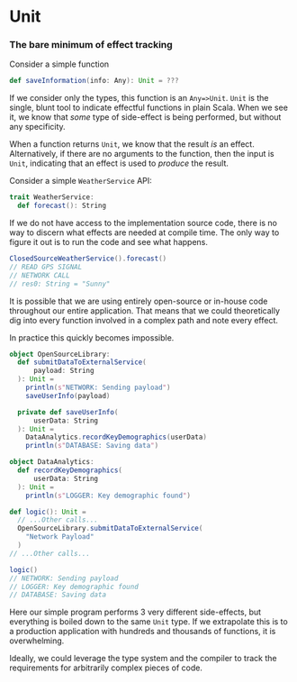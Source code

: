 # Unit

### The bare minimum of effect tracking

Consider a simple function

```scala
def saveInformation(info: Any): Unit = ???
```

If we consider only the types, this function is an `Any=>Unit`.
`Unit` is the single, blunt tool to indicate effectful functions in plain Scala.
When we see it, we know that *some* type of side-effect is being performed, but without any specificity.

When a function returns `Unit`, we know that the result *is* an effect.
Alternatively, if there are no arguments to the function, then the input is `Unit`, indicating that an effect is used to _produce_ the result.

Consider a simple `WeatherService` API:

```scala
trait WeatherService:
  def forecast(): String
```

If we do not have access to the implementation source code, there is no way to discern what effects are needed at compile time.
The only way to figure it out is to run the code and see what happens.


```scala
ClosedSourceWeatherService().forecast()
// READ GPS SIGNAL
// NETWORK CALL
// res0: String = "Sunny"
```

It is possible that we are using entirely open-source or in-house code throughout our entire application.
That means that we could theoretically dig into every function involved in a complex path and note every effect.

In practice this quickly becomes impossible.

```scala
object OpenSourceLibrary:
  def submitDataToExternalService(
      payload: String
  ): Unit =
    println(s"NETWORK: Sending payload")
    saveUserInfo(payload)

  private def saveUserInfo(
      userData: String
  ): Unit =
    DataAnalytics.recordKeyDemographics(userData)
    println(s"DATABASE: Saving data")

object DataAnalytics:
  def recordKeyDemographics(
      userData: String
  ): Unit =
    println(s"LOGGER: Key demographic found")
```


```scala
def logic(): Unit =
  // ...Other calls...
  OpenSourceLibrary.submitDataToExternalService(
    "Network Payload"
  )
// ...Other calls...

logic()
// NETWORK: Sending payload
// LOGGER: Key demographic found
// DATABASE: Saving data
```

Here our simple program performs 3 very different side-effects, but everything is boiled down to the same `Unit` type.
If we extrapolate this is to a production application with hundreds and thousands of functions, it is overwhelming.

Ideally, we could leverage the type system and the compiler to track the requirements for arbitrarily complex pieces of code.